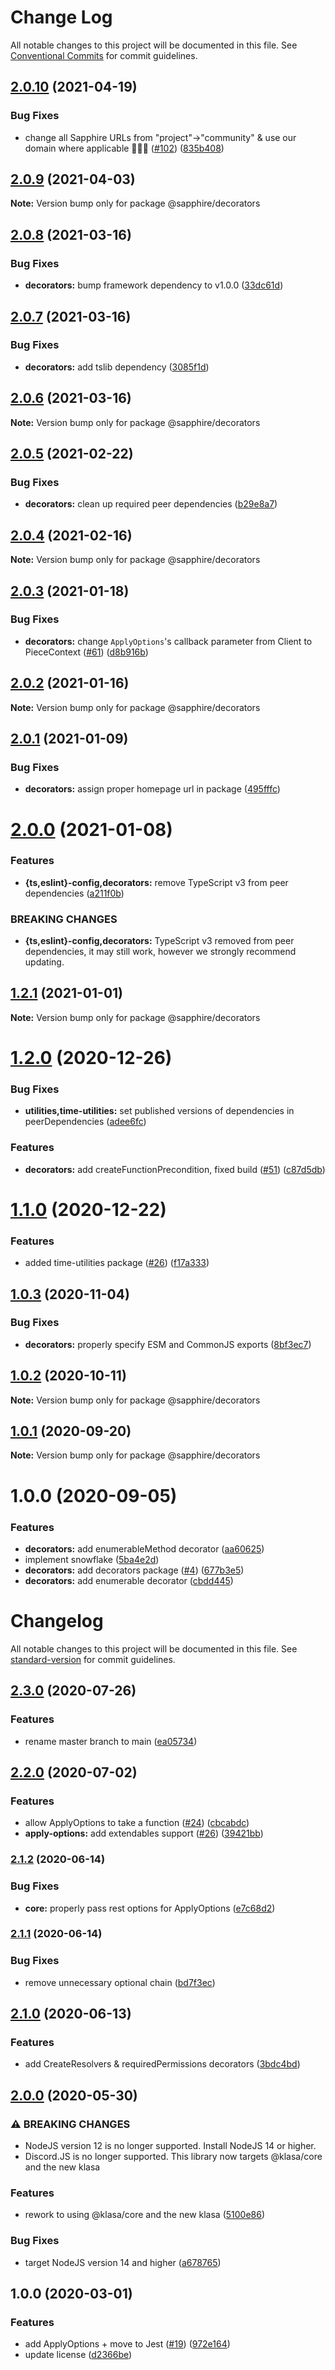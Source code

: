 # Change Log

All notable changes to this project will be documented in this file.
See [Conventional Commits](https://conventionalcommits.org) for commit guidelines.

## [2.0.10](https://github.com/sapphire-community/utilities/compare/@sapphire/decorators@2.0.9...@sapphire/decorators@2.0.10) (2021-04-19)

### Bug Fixes

-   change all Sapphire URLs from "project"->"community" & use our domain where applicable 👨‍🌾🚜 ([#102](https://github.com/sapphire-community/utilities/issues/102)) ([835b408](https://github.com/sapphire-community/utilities/commit/835b408e8e57130c3787aca2e32613346ff23e4d))

## [2.0.9](https://github.com/sapphire-community/utilities/compare/@sapphire/decorators@2.0.8...@sapphire/decorators@2.0.9) (2021-04-03)

**Note:** Version bump only for package @sapphire/decorators

## [2.0.8](https://github.com/sapphire-community/utilities/compare/@sapphire/decorators@2.0.7...@sapphire/decorators@2.0.8) (2021-03-16)

### Bug Fixes

-   **decorators:** bump framework dependency to v1.0.0 ([33dc61d](https://github.com/sapphire-community/utilities/commit/33dc61d9d0455cbe2f1385728fb8a2dd425dcc2a))

## [2.0.7](https://github.com/sapphire-community/utilities/compare/@sapphire/decorators@2.0.6...@sapphire/decorators@2.0.7) (2021-03-16)

### Bug Fixes

-   **decorators:** add tslib dependency ([3085f1d](https://github.com/sapphire-community/utilities/commit/3085f1dadcd84fc8f7aa9c39a7f23333c1d4eb14))

## [2.0.6](https://github.com/sapphire-community/utilities/compare/@sapphire/decorators@2.0.5...@sapphire/decorators@2.0.6) (2021-03-16)

**Note:** Version bump only for package @sapphire/decorators

## [2.0.5](https://github.com/sapphire-community/utilities/compare/@sapphire/decorators@2.0.4...@sapphire/decorators@2.0.5) (2021-02-22)

### Bug Fixes

-   **decorators:** clean up required peer dependencies ([b29e8a7](https://github.com/sapphire-community/utilities/commit/b29e8a7c2adb7c6beff392291fd5f2bc8587271c))

## [2.0.4](https://github.com/sapphire-community/utilities/compare/@sapphire/decorators@2.0.3...@sapphire/decorators@2.0.4) (2021-02-16)

**Note:** Version bump only for package @sapphire/decorators

## [2.0.3](https://github.com/sapphire-community/utilities/compare/@sapphire/decorators@2.0.2...@sapphire/decorators@2.0.3) (2021-01-18)

### Bug Fixes

-   **decorators:** change `ApplyOptions`'s callback parameter from Client to PieceContext ([#61](https://github.com/sapphire-community/utilities/issues/61)) ([d8b916b](https://github.com/sapphire-community/utilities/commit/d8b916bb0f90b40499f7d6315bfec3cfd6642968))

## [2.0.2](https://github.com/sapphire-community/utilities/compare/@sapphire/decorators@2.0.1...@sapphire/decorators@2.0.2) (2021-01-16)

**Note:** Version bump only for package @sapphire/decorators

## [2.0.1](https://github.com/sapphire-community/utilities/compare/@sapphire/decorators@2.0.0...@sapphire/decorators@2.0.1) (2021-01-09)

### Bug Fixes

-   **decorators:** assign proper homepage url in package ([495fffc](https://github.com/sapphire-community/utilities/commit/495fffc3424335bd481ba684c29b2193194f2545))

# [2.0.0](https://github.com/sapphire-community/utilities/compare/@sapphire/decorators@1.2.1...@sapphire/decorators@2.0.0) (2021-01-08)

### Features

-   **{ts,eslint}-config,decorators:** remove TypeScript v3 from peer dependencies ([a211f0b](https://github.com/sapphire-community/utilities/commit/a211f0b1d07c634cf80701a6685537c14e35586e))

### BREAKING CHANGES

-   **{ts,eslint}-config,decorators:** TypeScript v3 removed from peer dependencies, it may still work, however we
    strongly recommend updating.

## [1.2.1](https://github.com/sapphire-community/utilities/compare/@sapphire/decorators@1.2.0...@sapphire/decorators@1.2.1) (2021-01-01)

**Note:** Version bump only for package @sapphire/decorators

# [1.2.0](https://github.com/sapphire-community/utilities/compare/@sapphire/decorators@1.1.0...@sapphire/decorators@1.2.0) (2020-12-26)

### Bug Fixes

-   **utilities,time-utilities:** set published versions of dependencies in peerDependencies ([adee6fc](https://github.com/sapphire-community/utilities/commit/adee6fcbd1f7d85e5abee2630aeaa3a192e2a29f))

### Features

-   **decorators:** add createFunctionPrecondition, fixed build ([#51](https://github.com/sapphire-community/utilities/issues/51)) ([c87d5db](https://github.com/sapphire-community/utilities/commit/c87d5db8e29bbfcf96a29e34e4e4186426bac304))

# [1.1.0](https://github.com/sapphire-community/utilities/compare/@sapphire/decorators@1.0.3...@sapphire/decorators@1.1.0) (2020-12-22)

### Features

-   added time-utilities package ([#26](https://github.com/sapphire-community/utilities/issues/26)) ([f17a333](https://github.com/sapphire-community/utilities/commit/f17a3339667a452e8745fad7884272176e5d65e8))

## [1.0.3](https://github.com/sapphire-community/utilities/compare/@sapphire/decorators@1.0.2...@sapphire/decorators@1.0.3) (2020-11-04)

### Bug Fixes

-   **decorators:** properly specify ESM and CommonJS exports ([8bf3ec7](https://github.com/sapphire-community/utilities/commit/8bf3ec7a025574244e232fae93f31e67b1689cf9))

## [1.0.2](https://github.com/sapphire-community/utilities/compare/@sapphire/decorators@1.0.1...@sapphire/decorators@1.0.2) (2020-10-11)

**Note:** Version bump only for package @sapphire/decorators

## [1.0.1](https://github.com/sapphire-community/utilities/compare/@sapphire/decorators@1.0.0...@sapphire/decorators@1.0.1) (2020-09-20)

**Note:** Version bump only for package @sapphire/decorators

# 1.0.0 (2020-09-05)

### Features

-   **decorators:** add enumerableMethod decorator ([aa60625](https://github.com/sapphire-community/utilities/commit/aa606251336eb983e7a37e10bc69bb2ba232683a))
-   implement snowflake ([5ba4e2d](https://github.com/sapphire-community/utilities/commit/5ba4e2d82557dd4ff60ffe891a7b46e46373bea2))
-   **decorators:** add decorators package ([#4](https://github.com/sapphire-community/utilities/issues/4)) ([677b3e5](https://github.com/sapphire-community/utilities/commit/677b3e59d5c6160cbe6fb410821cadd7c0f00e3c))
-   **decorators:** add enumerable decorator ([cbdd445](https://github.com/sapphire-community/utilities/commit/cbdd445dbe9341691ed706357bbcdd8636078a1b))

# Changelog

All notable changes to this project will be documented in this file. See [standard-version](https://github.com/conventional-changelog/standard-version) for commit guidelines.

## [2.3.0](https://github.com/skyra-project/decorators/compare/v2.2.0...v2.3.0) (2020-07-26)

### Features

-   rename master branch to main ([ea05734](https://github.com/skyra-project/decorators/commit/ea05734f32db0ea475e699e27658fb2749b40d5f))

## [2.2.0](https://github.com/skyra-project/decorators/compare/v2.1.2...v2.2.0) (2020-07-02)

### Features

-   allow ApplyOptions to take a function ([#24](https://github.com/skyra-project/decorators/issues/24)) ([cbcabdc](https://github.com/skyra-project/decorators/commit/cbcabdc03cb937364cde72a3d4d393cfbf474e55))
-   **apply-options:** add extendables support ([#26](https://github.com/skyra-project/decorators/issues/26)) ([39421bb](https://github.com/skyra-project/decorators/commit/39421bb69042a75d2b0257c6726436f432448281))

### [2.1.2](https://github.com/skyra-project/decorators/compare/v2.1.1...v2.1.2) (2020-06-14)

### Bug Fixes

-   **core:** properly pass rest options for ApplyOptions ([e7c68d2](https://github.com/skyra-project/decorators/commit/e7c68d2613c16a4438b9a816a71d0c20de71cac5))

### [2.1.1](https://github.com/skyra-project/decorators/compare/v2.1.0...v2.1.1) (2020-06-14)

### Bug Fixes

-   remove unnecessary optional chain ([bd7f3ec](https://github.com/skyra-project/decorators/commit/bd7f3ec347edd57c681b2283425569f3df4b5f32))

## [2.1.0](https://github.com/skyra-project/decorators/compare/v2.0.0...v2.1.0) (2020-06-13)

### Features

-   add CreateResolvers & requiredPermissions decorators ([3bdc4bd](https://github.com/skyra-project/decorators/commit/3bdc4bd4066a1e1112307c15c69fc80c790584f0))

## [2.0.0](https://github.com/skyra-project/decorators/compare/v1.0.0...v2.0.0) (2020-05-30)

### ⚠ BREAKING CHANGES

-   NodeJS version 12 is no longer supported. Install NodeJS 14 or higher.
-   Discord.JS is no longer supported. This library now targets @klasa/core and the new
    klasa

### Features

-   rework to using @klasa/core and the new klasa ([5100e86](https://github.com/skyra-project/decorators/commit/5100e869bc11e932350f97846942a8eb7b141c37))

### Bug Fixes

-   target NodeJS version 14 and higher ([a678765](https://github.com/skyra-project/decorators/commit/a678765ff28c2d16e12489512ac1d3d0d79e10fb))

## 1.0.0 (2020-03-01)

### Features

-   add ApplyOptions + move to Jest ([#19](https://github.com/skyra-project/decorators/issues/19)) ([972e164](https://github.com/skyra-project/decorators/commit/972e164a40b5bb6f1296ea8a3d1f8312a3c8de23))
-   update license ([d2366be](https://github.com/skyra-project/decorators/commit/d2366be6207c3794858d7255274b4c83fe14503d))

